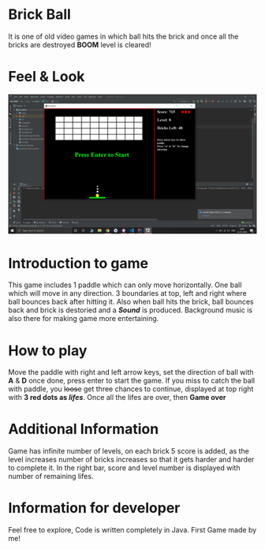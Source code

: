 # Brick Ball
It is one of old video games in which ball hits the brick and once all the bricks are destroyed **BOOM** level is cleared!
# Feel & Look

![feel&look](https://raw.githubusercontent.com/jai38/BrickBall/master/Screenshot%20(326).png)

# Introduction to game
This game includes 1 paddle which can only move horizontally. One ball which will move in any direction.
3 boundaries at top, left and right where ball bounces back after hitting it. Also when ball hits the brick, ball bounces back and brick is destoried and a _**Sound**_ is produced. Background music is also there for making game more entertaining.

# How to play
Move the paddle with right and left arrow keys, set the direction of ball with **A** & **D** once done, press enter to start the game.
If you miss to catch the ball with paddle, you ~~loose~~ get three chances to continue, displayed at top right with **3 red dots as _lifes_**. Once all the lifes are over, then **Game over**

# Additional Information
Game has infinite number of levels, on each brick 5 score is added, as the level increases number of bricks increases so that it gets harder and harder to complete it.
In the right bar, score and level number is displayed with number of remaining lifes.

# Information for developer
Feel free to explore, Code is written completely in Java. 
First Game made by me!
